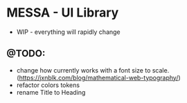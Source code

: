 # MESSA - UI Library

- WIP - everything will rapidly change

## @TODO:

- change how currently works with a font size to scale. (https://jxnblk.com/blog/mathematical-web-typography/)
- refactor colors tokens
- rename Title to Heading
